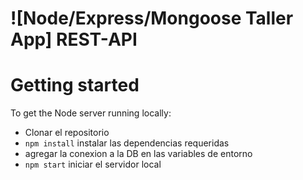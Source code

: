 # ![Node/Express/Mongoose Taller App] REST-API

# Getting started

To get the Node server running locally:

- Clonar el repositorio
- `npm install` instalar las dependencias requeridas
- agregar la conexion a la DB en las variables de entorno
- `npm start` iniciar el servidor local